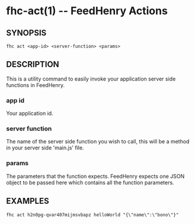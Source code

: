 fhc-act(1) -- FeedHenry Actions
===============================
## SYNOPSIS

    fhc act <app-id> <server-function> <params>
    
## DESCRIPTION

This is a utility command to easily invoke your application server side functions in FeedHenry. 

### app id

Your application id.

### server function

The name of the server side function you wish to call, this will be a method in your server side 'main.js' file.

### params

The parameters that the function expects. FeedHenry expects one JSON object to be passed here which contains all the function parameters.

## EXAMPLES
    fhc act h2n0pg-qvar407mijmsvbapz helloWorld "{\"name\":\"bono\"}"



